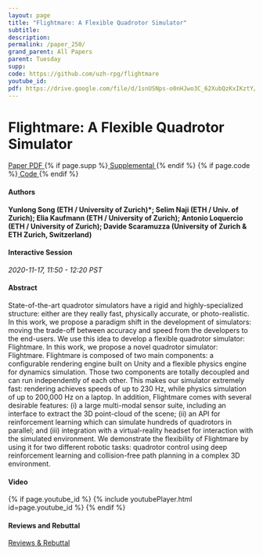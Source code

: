 ```yaml
---
layout: page
title: "Flightmare: A Flexible Quadrotor Simulator"
subtitle: 
description:
permalink: /paper_250/
grand_parent: All Papers
parent: Tuesday
supp: 
code: https://github.com/uzh-rpg/flightmare
youtube_id: 
pdf: https://drive.google.com/file/d/1snUSNps-o0nHJwo3C_62XubQzKxIKztY/view
---
```


# Flightmare: A Flexible Quadrotor Simulator

<a href="https://drive.google.com/file/d/1snUSNps-o0nHJwo3C_62XubQzKxIKztY/view" target="_blank" rel="noopener noreferrer" class="btn btn-blue"><i class="fa fa-file-text-o" aria-hidden="true"></i> Paper PDF </a> {% if page.supp %}<a href="" target="_blank" rel="noopener noreferrer" class="btn btn-green"><i class="fa fa-file-text-o" aria-hidden="true"></i> Supplemental </a>{% endif %} {% if page.code %}<a href="https://github.com/uzh-rpg/flightmare" target="_blank" rel="noopener noreferrer" class="btn"><i class="fa fa-github" aria-hidden="true"></i> Code </a>{% endif %} 

#### Authors
**Yunlong Song (ETH / University of Zurich)*; Selim  Naji  (ETH / Univ. of Zurich); Elia Kaufmann (ETH / University of Zurich); Antonio Loquercio (ETH / University of Zurich); Davide Scaramuzza (University of Zurich & ETH Zurich, Switzerland)**

#### Interactive Session
*2020-11-17, 11:50 - 12:20 PST* 

#### Abstract
State-of-the-art quadrotor simulators have a rigid and highly-specialized structure: either are they really fast, physically accurate, or photo-realistic. In this work, we propose a paradigm shift in the development of simulators: moving the trade-off between accuracy and speed from the developers to the end-users. We use this idea to develop a flexible quadrotor simulator: Flightmare. In this work, we propose a novel quadrotor simulator: Flightmare.  Flightmare is composed of two main components: a configurable rendering engine built on Unity and a flexible physics engine for dynamics simulation. Those two components are totally decoupled and can run independently of each other. This makes our simulator extremely fast: rendering achieves speeds of up to 230 Hz, while physics simulation of up to 200,000 Hz on a laptop. In addition, Flightmare comes with several desirable features: (i) a large multi-modal sensor suite, including an interface to extract the 3D point-cloud of the scene; (ii) an API for reinforcement learning which can simulate hundreds of quadrotors in parallel; and (iii) integration with a virtual-reality headset for interaction with the simulated environment. We demonstrate the flexibility of Flightmare by using it for two different robotic tasks: quadrotor control using deep reinforcement learning and collision-free path planning in a complex 3D environment.

#### Video
{% if page.youtube_id %}
{% include youtubePlayer.html id=page.youtube_id %}
{% endif %}

#### Reviews and Rebuttal
<a href="https://drive.google.com/file/d/1pq97J6IAWyPfL-2VdW32iCfncrpKCN1U/view" target="_blank" rel="noopener noreferrer" class="btn btn-purple"><i class="fa fa-pencil-square-o" aria-hidden="true"></i> Reviews & Rebuttal </a>

